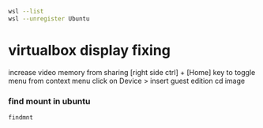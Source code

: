 ```bash
wsl --list
wsl --unregister Ubuntu
```

# virtualbox display fixing 
increase video memory from sharing 
[right side ctrl] + [Home] key to toggle menu from context menu
click on Device > insert guest edition cd image


### find mount in ubuntu

```bash
findmnt

```

